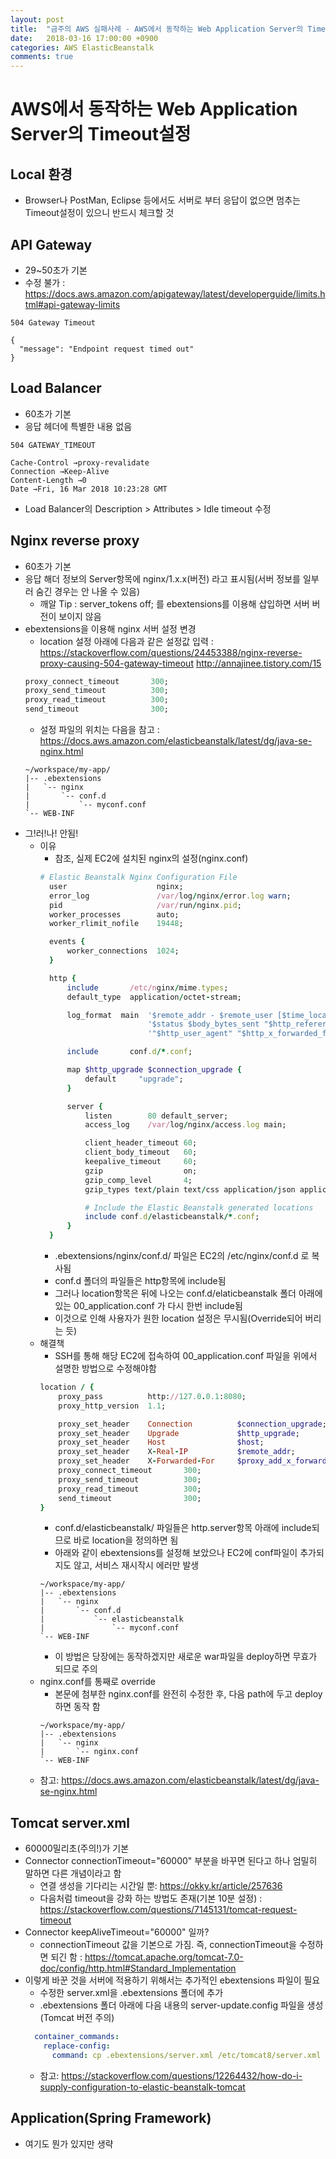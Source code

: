 ```yaml
---
layout: post
title:  "금주의 AWS 실패사례 - AWS에서 동작하는 Web Application Server의 Timeout설정"
date:   2018-03-16 17:00:00 +0900
categories: AWS ElasticBeanstalk
comments: true
---
```

# AWS에서 동작하는 Web Application Server의 Timeout설정


## Local 환경
  * Browser나 PostMan, Eclipse 등에서도 서버로 부터 응답이 없으면 멈추는 Timeout설정이 있으니 반드시 체크할 것

## API Gateway
  * 29~50초가 기본
  * 수정 불가 : https://docs.aws.amazon.com/apigateway/latest/developerguide/limits.html#api-gateway-limits  
  
  ~~~ text
  504 Gateway Timeout

  {
    "message": "Endpoint request timed out"
  }
  ~~~

## Load Balancer
  * 60초가 기본
  * 응답 헤더에 특별한 내용 없음  
  ~~~ text
  504 GATEWAY_TIMEOUT

  Cache-Control →proxy-revalidate
  Connection →Keep-Alive
  Content-Length →0
  Date →Fri, 16 Mar 2018 10:23:28 GMT
  ~~~
  * Load Balancer의 Description > Attributes > Idle timeout 수정

## Nginx reverse proxy
  * 60초가 기본
  * 응답 해더 정보의 Server항목에 nginx/1.x.x(버전) 라고 표시됨(서버 정보를 일부러 숨긴 경우는 안 나올 수 있음)
    + 깨알 Tip : server_tokens off; 를 ebextensions를 이용해 삽입하면 서버 버전이 보이지 않음
  * ebextensions을 이용해 nginx 서버 설정 변경
    + location 설정 아래에 다음과 같은 설정값 입력 : https://stackoverflow.com/questions/24453388/nginx-reverse-proxy-causing-504-gateway-timeout
    http://annajinee.tistory.com/15
    ~~~ ruby
    proxy_connect_timeout       300;
    proxy_send_timeout          300;
    proxy_read_timeout          300;
    send_timeout                300;
    ~~~
    + 설정 파일의 위치는 다음을 참고 : https://docs.aws.amazon.com/elasticbeanstalk/latest/dg/java-se-nginx.html
    ~~~
    ~/workspace/my-app/
    |-- .ebextensions
    |   `-- nginx
    |       `-- conf.d
    |           `-- myconf.conf
    `-- WEB-INF
    ~~~
  * 그!러!나! 안됨!
    + 이유
      - 참조, 실제 EC2에 설치된 nginx의 설정(nginx.conf)
      ~~~ ruby
      # Elastic Beanstalk Nginx Configuration File
        user                    nginx;
        error_log               /var/log/nginx/error.log warn;
        pid                     /var/run/nginx.pid;
        worker_processes        auto;
        worker_rlimit_nofile    19448;

        events {
            worker_connections  1024;
        }

        http {
            include       /etc/nginx/mime.types;
            default_type  application/octet-stream;

            log_format  main  '$remote_addr - $remote_user [$time_local] "$request" '
                              '$status $body_bytes_sent "$http_referer" '
                              '"$http_user_agent" "$http_x_forwarded_for"';

            include       conf.d/*.conf;

            map $http_upgrade $connection_upgrade {
                default     "upgrade";
            }

            server {
                listen        80 default_server;
                access_log    /var/log/nginx/access.log main;

                client_header_timeout 60;
                client_body_timeout   60;
                keepalive_timeout     60;
                gzip                  on;
                gzip_comp_level       4;
                gzip_types text/plain text/css application/json application/javascript application/x-javascript text/xml application/xml application/xml+rss text/javascript;

                # Include the Elastic Beanstalk generated locations
                include conf.d/elasticbeanstalk/*.conf;
            }
        }
      ~~~
      - .ebextensions/nginx/conf.d/ 파일은 EC2의 /etc/nginx/conf.d 로 복사됨
      - conf.d 폴더의 파일들은 http항목에 include됨
      - 그러나 location항목은 뒤에 나오는 conf.d/elaticbeanstalk 폴더 아래에 있는 00_application.conf 가 다시 한번 include됨
      - 이것으로 인해 사용자가 원한 location 설정은 무시됨(Override되어 버리는 듯)
    + 해결책
      - SSH를 통해 해당 EC2에 접속하여 00_application.conf 파일을 위에서 설명한 방법으로 수정해야함
      ~~~ ruby
      location / {
          proxy_pass          http://127.0.0.1:8080;
          proxy_http_version  1.1;

          proxy_set_header    Connection          $connection_upgrade;
          proxy_set_header    Upgrade             $http_upgrade;
          proxy_set_header    Host                $host;
          proxy_set_header    X-Real-IP           $remote_addr;
          proxy_set_header    X-Forwarded-For     $proxy_add_x_forwarded_for;
          proxy_connect_timeout       300;
          proxy_send_timeout          300;
          proxy_read_timeout          300;
          send_timeout                300;
      }
      ~~~
      - conf.d/elasticbeanstalk/ 파일들은 http.server항목 아래에 include되므로 바로 location을 정의하면 됨
      - 아래와 같이 ebextensions를 설정해 보았으나 EC2에 conf파일이 추가되지도 않고, 서비스 재시작시 에러만 발생
      ~~~
      ~/workspace/my-app/
      |-- .ebextensions
      |   `-- nginx
      |       `-- conf.d
      |           `-- elasticbeanstalk
      |               `-- myconf.conf
      `-- WEB-INF
      ~~~
      - 이 방법은 당장에는 동작하겠지만 새로운 war파일을 deploy하면 무효가 되므로 주의
    + nginx.conf를 통째로 override
      - 본문에 첨부한 nginx.conf를 완전히 수정한 후, 다음 path에 두고 deploy하면 동작 함
      ~~~
      ~/workspace/my-app/
      |-- .ebextensions
      |   `-- nginx
      |       `-- nginx.conf
      `-- WEB-INF
      ~~~
    + 참고: https://docs.aws.amazon.com/elasticbeanstalk/latest/dg/java-se-nginx.html

## Tomcat server.xml
  * 60000밀리초(주의!)가 기본
  * Connector connectionTimeout="60000" 부분을 바꾸면 된다고 하나 엄밀히 말하면 다른 개념이라고 함
    + 연결 생성을 기다리는 시간일 뿐: https://okky.kr/article/257636
    + 다음처럼 timeout을 강화 하는 방법도 존재(기본 10분 설정) : https://stackoverflow.com/questions/7145131/tomcat-request-timeout
  * Connector keepAliveTimeout="60000" 일까?
    + connectionTimeout 값을 기본으로 가짐. 즉, connectionTimeout을 수정하면 되긴 함 : https://tomcat.apache.org/tomcat-7.0-doc/config/http.html#Standard_Implementation
  * 이렇게 바꾼 것을 서버에 적용하기 위해서는 추가적인 ebextensions 파일이 필요
    + 수정한 server.xml을 .ebextensions 폴더에 추가
    + .ebextensions 폴더 아래에 다음 내용의 server-update.config 파일을 생성(Tomcat 버전 주의)
    ~~~ yaml
      container_commands:
        replace-config:
          command: cp .ebextensions/server.xml /etc/tomcat8/server.xml
    ~~~
    + 참고: https://stackoverflow.com/questions/12264432/how-do-i-supply-configuration-to-elastic-beanstalk-tomcat

## Application(Spring Framework)
  * 여기도 뭔가 있지만 생략

